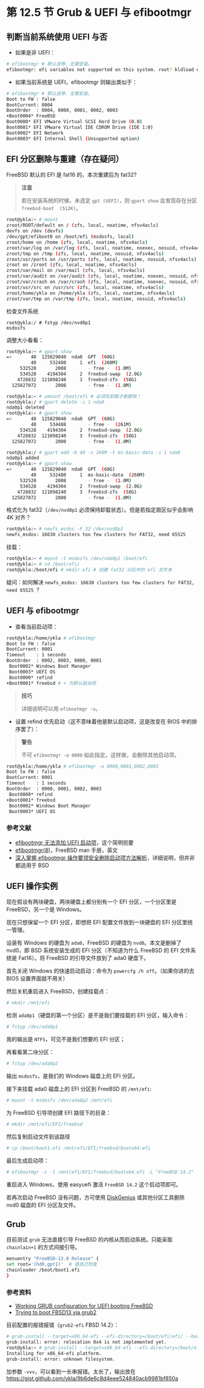 # 第 12.5 节 Grub & UEFI 与 efibootmgr



## 判断当前系统使用 UEFI 与否

- 如果是非 UEFI：

 ```sh
 # efibootmgr # 默认自带、无需安装。
 efibootmgr: efi variables not supported on this system. root? kldload efirt?
 ```

- 如果当前系统是 UEFI，efibootmgr 则输出类似于：
 
```sh
# efibootmgr # 默认自带、无需安装。
Boot to FW : false
BootCurrent: 0004
BootOrder  : 0004, 0000, 0001, 0002, 0003
+Boot0004* FreeBSD
Boot0000* EFI VMware Virtual SCSI Hard Drive (0.0)
Boot0001* EFI VMware Virtual IDE CDROM Drive (IDE 1:0)
Boot0002* EFI Network
Boot0003* EFI Internal Shell (Unsupported option)
```


## EFI 分区删除与重建（存在疑问）

FreeBSD 默认的 EFI 是 fat16 的，本次重建后为 fat32?

>**注意**
>
>若在安装系统的时候，未选定 `gpt (UEFI)`，则 `gpart show` 会发现存在分区 `freebsd-boot  (512K)`。


```sh
root@ykla:~ # mount
zroot/ROOT/default on / (zfs, local, noatime, nfsv4acls)
devfs on /dev (devfs)
/dev/gpt/efiboot0 on /boot/efi (msdosfs, local)
zroot/home on /home (zfs, local, noatime, nfsv4acls)
zroot/var/log on /var/log (zfs, local, noatime, noexec, nosuid, nfsv4acls)
zroot/tmp on /tmp (zfs, local, noatime, nosuid, nfsv4acls)
zroot/usr/ports on /usr/ports (zfs, local, noatime, nosuid, nfsv4acls)
zroot on /zroot (zfs, local, noatime, nfsv4acls)
zroot/var/mail on /var/mail (zfs, local, nfsv4acls)
zroot/var/audit on /var/audit (zfs, local, noatime, noexec, nosuid, nfsv4acls)
zroot/var/crash on /var/crash (zfs, local, noatime, noexec, nosuid, nfsv4acls)
zroot/usr/src on /usr/src (zfs, local, noatime, nfsv4acls)
zroot/home/ykla on /home/ykla (zfs, local, noatime, nfsv4acls)
zroot/var/tmp on /var/tmp (zfs, local, noatime, nosuid, nfsv4acls)
```

检查文件系统

```
root@ykla:/ # fstyp /dev/nvd0p1
msdosfs
```

调整大小看看：

```sh
root@ykla:~ # gpart show
=>       40  125829040  nda0  GPT  (60G)
         40     532480     1  efi  (260M)
     532520       2008        - free -  (1.0M)
     534528    4194304     2  freebsd-swap  (2.0G)
    4728832  121098240     3  freebsd-zfs  (58G)
  125827072       2008        - free -  (1.0M)

root@ykla:~ # umount /boot/efi # 必须先卸载才能删除！
root@ykla:/ # gpart delete -i 1 nda0 
nda0p1 deleted
root@ykla:~ # gpart show
=>       40  125829040  nda0  GPT  (60G)
         40     534488        - free -  (261M)
     534528    4194304     2  freebsd-swap  (2.0G)
    4728832  121098240     3  freebsd-zfs  (58G)
  125827072       2008        - free -  (1.0M)

root@ykla:/ # gpart add -b 40 -s 260M -t ms-basic-data -i 1 nda0
nda0p1 added
root@ykla:~ # gpart show
=>       40  125829040  nda0  GPT  (60G)
         40     532480     1  ms-basic-data  (260M)
     532520       2008        - free -  (1.0M)
     534528    4194304     2  freebsd-swap  (2.0G)
    4728832  121098240     3  freebsd-zfs  (58G)
  125827072       2008        - free -  (1.0M)

```

格式化为 fat32（`/dev/nvd0p1` 必须保持卸载状态）。但是若指定扇区似乎会影响 4K 对齐？

```sh
root@ykla:~ # newfs_msdos -F 32 /dev/nvd0p1
newfs_msdos: 16630 clusters too few clusters for FAT32, need 65525
```

挂载：

```sh
root@ykla:~ # mount -t msdosfs /dev/nda0p1 /boot/efi
root@ykla:~ # cd /boot/efi/
root@ykla:/boot/efi # mkdir efi # 创建 fat32 分区中的 efi 文件夹
```

疑问：如何解决 `newfs_msdos: 16630 clusters too few clusters for FAT32, need 65525` ？


## UEFI 与 efibootmgr

- 查看当前启动项：

```sh
root@ykla:/home/ykla # efibootmgr
Boot to FW : false
BootCurrent: 0001
Timeout    : 1 seconds
BootOrder  : 0002, 0003, 0000, 0001
 Boot0002* Windows Boot Manager
 Boot0003* UEFI OS
 Boot0000* refind
+Boot0001* freebsd # + 为默认启动项
```

>**技巧**
>
>详细说明可以用 `efibootmgr -v`。

- 设置 refind 优先启动（这不意味着他是默认启动项，这是改变在 BIOS 中的排序罢了）：

>**警告**
>
>不可 `efibootmgr -o 0000` 如此指定。这样做，会删除其他启动项。

```sh
root@ykla:/home/ykla # efibootmgr -o 0000,0001,0002,0003
Boot to FW : false
BootCurrent: 0001
Timeout    : 1 seconds
BootOrder  : 0000, 0001, 0002, 0003
 Boot0000* refind
+Boot0001* freebsd
 Boot0002* Windows Boot Manager
 Boot0003* UEFI OS
```


### 参考文献

- [efibootmgr 无法添加 UEFI 启动项](https://bbs.archlinuxcn.org/viewtopic.php?id=12914)，这个简明扼要
- [efibootmgr(8)](https://man.freebsd.org/cgi/man.cgi?efibootmgr(8))，FreeBSD man 手册，英文
- [深入掌握 efibootmgr 操作要领安全删除启动项方法解析](https://my.oschina.net/emacs_8861834/blog/17450288)，详细说明，但并非都适用于 BSD

## UEFI 操作实例

现在假设有两块硬盘，两块硬盘上都分别有一个 EFI 分区，一个分区里是 FreeBSD，另一个是 Windows。

现在只想保留一个 EFI 分区，即想把 EFI 配置文件放到一块硬盘的 EFI 分区里统一管理。

设装有 Windows 的硬盘为 `ada0`，FreeBSD 的硬盘为 `nvd0`。本文是删掉了 nvd0，即 BSD 系统安装生成的 EFI  分区（不知道为什么 FreeBSD 的 EFI 文件系统是 Fat16）。将 FreeBSD 的引导文件放到了 ada0 硬盘下。

首先关闭 Windows 的快速启动启动：命令为 `powercfg /h off`。（如果你进的去 BIOS 设置界面就不用关）

然后关机重启进入 FreeBSD，创建挂载点：

```sh
# mkdir /mnt/efi
```

检测 `ada0p1`（硬盘的第一个分区）是不是我们要挂载的 EFI 分区，输入命令：

```sh
# fstyp /dev/ada0p1
```

我的输出是 `NTFS`，可见不是我们想要的 EFI 分区；

再看看第二块分区：

```sh
# fstyp /dev/ada0p2
```

输出 `msdosfs`，是我们的 Windows 磁盘上的 EFI 分区。

接下来挂载 ada0 磁盘上的 EFI 分区到 FreeBSD 的 `/mnt/efi`:

```sh
# mount -t msdosfs /dev/ada0p2 /mnt/efi
```

为 FreeBSD 引导项创建 EFI 路径下的目录：

```sh
# mkdir /mnt/efi/EFI/freebsd
```

然后复制启动文件到该路径

```sh
# cp /boot/boot1.efi /mnt/efi/EFI/freebsd/bootx64.efi
```

最后生成启动项：

```sh
# efibootmgr -c -l /mnt/efi/EFI/freebsd/bootx64.efi -L "FreeBSD 14.2"
```

重启进入 Windows，使用 easyuefi 激活 `FreeBSD 14.2` 这个启动项即可。

若再次启动 FreeBSD 没有问题，方可使用 [DiskGenius](https://www.diskgenius.cn/) 或其他分区工具删除 nvd0 磁盘的 EFI 分区及文件。


## Grub

目前测试 `grub` 无法直接引导 FreeBSD 的内核从而启动系统。只能采取 `chainlain+1` 的方式间接引导。

```sh
menuentry "FreeBSD-13.0 Release" {
set root='(hd0,gpt1)'  # 请自己检查
chainloader /boot/boot1.efi
}
```

### 参考资料

- [Working GRUB configuration for UEFI booting FreeBSD](https://unix.stackexchange.com/questions/354260/working-grub-configuration-for-uefi-booting-freebsd)
- [Trying to boot FBSD13 via grub2](https://www.reddit.com/r/freebsd/comments/q4qgq9/trying_to_boot_fbsd13_via_grub2/)

目前配置的报错报错（`grub2-efi` FBSD 14.2）：

```sh
# grub-install --target=x86_64-efi --efi-directory=/boot/efi/efi/ --bootloader-id=grub --boot-directory=/boot/ --modules="part_gpt part_msdos bsd zfs"
grub-install: error: relocation 0x4 is not implemented yet.
root@ykla:~ # grub-install --target=x86_64-efi --efi-directory=/boot/efi/efi/ --bootloader-id=grub --boot-directory=/boot/ --modules="part_gpt part_msdos bsd zfs"
Installing for x86_64-efi platform.
grub-install: error: unknown filesystem.
```

加参数 `-vvv`，可以看到一长串报错。太长了，输出放在 <https://gist.github.com/ykla/9b6de6c8d4eee524840acb9981bf850a>
